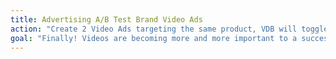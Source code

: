 ```yaml
---
title: Advertising A/B Test Brand Video Ads
action: "Create 2 Video Ads targeting the same product, VDB will toggle the ads to maintain similar impressions while keeping the bids synced."
goal: "Finally! Videos are becoming more and more important to a successful and long-term Ad strategy. Now you can run disciplined A/B tests without trying to keep all bids the same manually."
---
```

